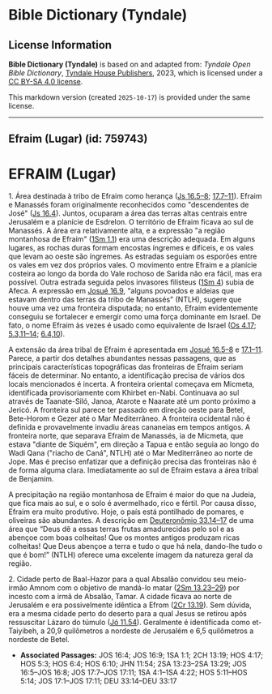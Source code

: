 # Bible Dictionary (Tyndale)

## License Information

**Bible Dictionary (Tyndale)** is based on and adapted from: _Tyndale Open Bible Dictionary_, [Tyndale House Publishers](https://tyndaleopenresources.com/), 2023, which is licensed under a [CC BY-SA 4.0 license](https://creativecommons.org/licenses/by-sa/4.0/legalcode.en).

This markdown version (created `2025-10-17`) is provided under the same license.



--------------------------------

## Efraim (Lugar) (id: 759743)

EFRAIM (Lugar)
==============

1\. Área destinada à tribo de Efraim como herança ([Js 16\.5–8](https://ref.ly/Josh16:5-Josh16:8); [17\.7–11](https://ref.ly/Josh17:7-Josh17:11)). Efraim e Manassés foram originalmente reconhecidos como "descendentes de José" ([Js 16\.4](https://ref.ly/Josh16:4)). Juntos, ocuparam a área das terras altas centrais entre Jerusalém e a planície de Esdrelon. O território de Efraim ficava ao sul de Manassés. A área era relativamente alta, e a expressão "a região montanhosa de Efraim" ([1Sm 1\.1](https://ref.ly/1Sam1:1)) era uma descrição adequada. Em alguns lugares, as rochas duras formam encostas íngremes e difíceis, e os vales que levam ao oeste são íngremes. As estradas seguiam os esporões entre os vales em vez dos próprios vales. O movimento entre Efraim e a planície costeira ao longo da borda do Vale rochoso de Sarida não era fácil, mas era possível. Outra estrada seguida pelos invasores filisteus ([1Sm 4](https://ref.ly/1Sam4:1-1Sam4:22)) subia de Afeca. A expressão em [Josué 16\.9](https://ref.ly/Josh16:9), "alguns povoados e aldeias que estavam dentro das terras da tribo de Manassés" (NTLH), sugere que houve uma vez uma fronteira disputada; no entanto, Efraim evidentemente conseguiu se fortalecer e emergir como uma força dominante em Israel. De fato, o nome Efraim às vezes é usado como equivalente de Israel ([Os 4\.17](https://ref.ly/Hos4:17); [5\.3,11–14](https://ref.ly/Hos5:3,Hos5:11-Hos5:14); [6\.4,10](https://ref.ly/Hos6:4,Hos6:10)).

A extensão da área tribal de Efraim é apresentada em [Josué 16\.5–8](https://ref.ly/Josh16:5-Josh16:8) e [17\.1–11](https://ref.ly/Josh17:1-Josh17:11). Parece, a partir dos detalhes abundantes nessas passagens, que as principais características topográficas das fronteiras de Efraim seriam fáceis de determinar. No entanto, a identificação precisa de vários dos locais mencionados é incerta. A fronteira oriental começava em Micmeta, identificada provisoriamente com Khirbet en\-Nabi. Continuava ao sul através de Taanate\-Siló, Janoa, Atarote e Naarate até um ponto próximo a Jericó. A fronteira sul parece ter passado em direção oeste para Betel, Bete\-Horom e Gezer até o Mar Mediterrâneo. A fronteira ocidental não é definida e provavelmente invadiu áreas cananeias em tempos antigos. A fronteira norte, que separava Efraim de Manassés, ia de Micmeta, que estava "diante de Siquém", em direção a Tapua e então seguia ao longo do Wadi Qana ("riacho de Caná", NTLH) até o Mar Mediterrâneo ao norte de Jope. Mas é preciso enfatizar que a definição precisa das fronteiras não é de forma alguma clara. Imediatamente ao sul de Efraim estava a área tribal de Benjamim.

A precipitação na região montanhosa de Efraim é maior do que na Judeia, que fica mais ao sul, e o solo é avermelhado, rico e fértil. Por causa disso, Efraim era muito produtivo. Hoje, o país está pontilhado de pomares, e oliveiras são abundantes. A descrição em [Deuteronômio 33\.14–17](https://ref.ly/Deut33:14-Deut33:17) de uma área que “Deus dê a essas terras frutas amadurecidas pelo sol e as abençoe com boas colheitas! Que os montes antigos produzam ricas colheitas! Que Deus abençoe a terra e tudo o que há nela, dando\-lhe tudo o que é bom!” (NTLH) oferece uma excelente imagem da natureza geral da região.

2\. Cidade perto de Baal\-Hazor para a qual Absalão convidou seu meio\-irmão Amnom com o objetivo de mandá\-lo matar ([2Sm 13\.23–29](https://ref.ly/2Sam13:23-2Sam13:29)) por incesto com a irmã de Absalão, Tamar. A cidade ficava ao norte de Jerusalém e era possivelmente idêntica a Efrom ([2Cr 13\.19](https://ref.ly/2Chr13:19)). Sem dúvida, era a mesma cidade perto do deserto para a qual Jesus se retirou após ressuscitar Lázaro do túmulo ([Jó 11\.54](https://ref.ly/John11:54)). Geralmente é identificada como et\-Taiyibeh, a 20,9 quilômetros a nordeste de Jerusalém e 6,5 quilômetros a nordeste de Betel.

* **Associated Passages:** JOS 16:4; JOS 16:9; 1SA 1:1; 2CH 13:19; HOS 4:17; HOS 5:3; HOS 6:4; HOS 6:10; JHN 11:54; 2SA 13:23–2SA 13:29; JOS 16:5–JOS 16:8; JOS 17:7–JOS 17:11; 1SA 4:1–1SA 4:22; HOS 5:11–HOS 5:14; JOS 17:1–JOS 17:11; DEU 33:14–DEU 33:17

